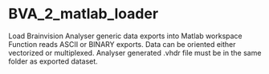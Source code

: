 # BVA_2_matlab_loader
Load Brainvision Analyser generic data exports into Matlab workspace
Function reads ASCII or BINARY exports. Data can be oriented either vectorized or multiplexed.
Analyser generated .vhdr file must be in the same folder as exported dataset.
